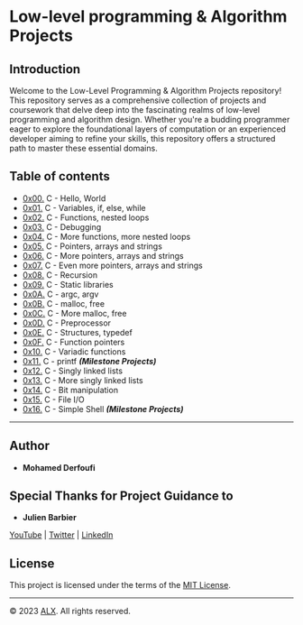 # Low-level programming & Algorithm Projects

## Introduction

Welcome to the Low-Level Programming & Algorithm Projects repository! This repository serves as a comprehensive collection of projects and coursework that delve deep into the fascinating realms of low-level programming and algorithm design. Whether you're a budding programmer eager to explore the foundational layers of computation or an experienced developer aiming to refine your skills, this repository offers a structured path to master these essential domains.

## Table of contents

 - [0x00.](0x00-hello_world) C - Hello, World
 - [0x01.](0x01-variables_if_else_while) C - Variables, if, else, while
 - [0x02.](0x02-functions_nested_loops) C - Functions, nested loops
 - [0x03.](0x03-debugging) C - Debugging
 - [0x04.](0x04-more_functions_nested_loops) C - More functions, more nested loops
 - [0x05.](0x05-pointers_arrays_strings) C - Pointers, arrays and strings
 - [0x06.](0x06-pointers_arrays_strings) C - More pointers, arrays and strings
 - [0x07.](0x07-pointers_arrays_strings) C - Even more pointers, arrays and strings
 - [0x08.](0x08-recursion) C - Recursion
 - [0x09.](0x09-static_libraries) C - Static libraries
 - [0x0A.](0x0A-argc_argv) C - argc, argv
 - [0x0B.](0x0B-malloc_free) C - malloc, free
 - [0x0C.](0x0C-more_malloc_free) C - More malloc, free
 - [0x0D.](0x0D-preprocessor) C - Preprocessor
 - [0x0E.](0x0E-structures_typedef) C - Structures, typedef
 - [0x0F.](0x0F-function_pointers) C - Function pointers
 - [0x10.](0x10-variadic_functions) C - Variadic functions
 - [0x11.](https://github.com/Alogyn/printf) C - printf ***(Milestone Projects)***
 - [0x12.](0x12-singly_linked_lists) C - Singly linked lists
 - [0x13.](0x13-more_singly_linked_lists) C - More singly linked lists
 - [0x14.](0x14-bit_manipulation) C - Bit manipulation
 - [0x15.](0x15-file_io) C - File I/O
 - [0x16.](https://github.com/Alogyn/simple_shell) C - Simple Shell ***(Milestone Projects)***
---

## Author

- **Mohamed Derfoufi**

## Special Thanks for Project Guidance to 

- **Julien Barbier**

[YouTube](https://www.youtube.com/@0xJulien) | [Twitter](https://twitter.com/julienbarbier42) | [LinkedIn](https://www.linkedin.com/in/julienbarbier/)

## License

This project is licensed under the terms of the [MIT License](https://www.alxafrica.com/terms-conditions-portal/).

---

© 2023 [ALX](https://www.alxafrica.com/). All rights reserved.
